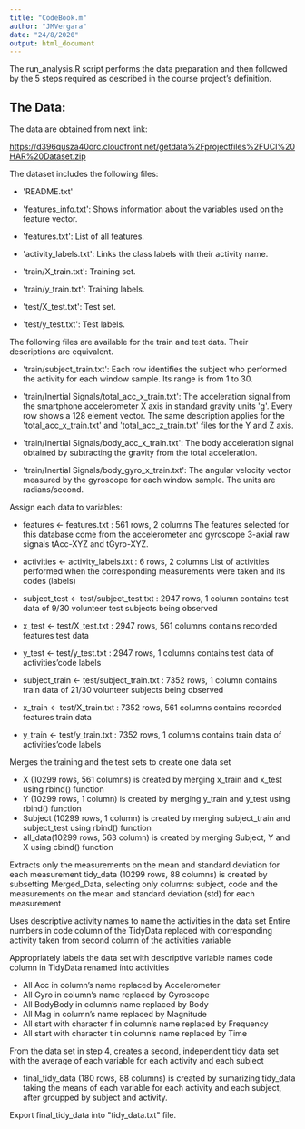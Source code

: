```yaml
---
title: "CodeBook.m"
author: "JMVergara"
date: "24/8/2020"
output: html_document
---
```


The run_analysis.R script performs the data preparation and then followed by the 5 steps required as described in the course project’s definition.

## The Data:
The data are obtained from next link:

https://d396qusza40orc.cloudfront.net/getdata%2Fprojectfiles%2FUCI%20HAR%20Dataset.zip

The dataset includes the following files:
  - 'README.txt'

  - 'features_info.txt': Shows information about the variables used on the feature vector.

  - 'features.txt': List of all features.

  - 'activity_labels.txt': Links the class labels with their activity name.

  - 'train/X_train.txt': Training set.

  - 'train/y_train.txt': Training labels.

  - 'test/X_test.txt': Test set.

  - 'test/y_test.txt': Test labels.

The following files are available for the train and test data. Their descriptions are equivalent.

  - 'train/subject_train.txt': Each row identifies the subject who performed the activity for each window sample. Its range is from 1 to 30.

  - 'train/Inertial Signals/total_acc_x_train.txt': The acceleration signal from the smartphone accelerometer X axis in standard gravity units 'g'. Every row shows a 128 element vector. The same description applies for the 'total_acc_x_train.txt' and 'total_acc_z_train.txt' files for the Y and Z axis.

  - 'train/Inertial Signals/body_acc_x_train.txt': The body acceleration signal obtained by subtracting the gravity from the total acceleration.

  - 'train/Inertial Signals/body_gyro_x_train.txt': The angular velocity vector measured by the gyroscope for each window sample. The units are radians/second.

Assign each data to variables:

  - features <- features.txt : 561 rows, 2 columns
The features selected for this database come from the accelerometer and gyroscope 3-axial raw signals tAcc-XYZ and tGyro-XYZ.

  - activities <- activity_labels.txt : 6 rows, 2 columns
List of activities performed when the corresponding measurements were taken and its codes (labels)

  - subject_test <- test/subject_test.txt : 2947 rows, 1 column
contains test data of 9/30 volunteer test subjects being observed

  - x_test <- test/X_test.txt : 2947 rows, 561 columns
contains recorded features test data

  - y_test <- test/y_test.txt : 2947 rows, 1 columns
contains test data of activities’code labels

  - subject_train <- test/subject_train.txt : 7352 rows, 1 column
contains train data of 21/30 volunteer subjects being observed

  - x_train <- test/X_train.txt : 7352 rows, 561 columns
contains recorded features train data

  - y_train <- test/y_train.txt : 7352 rows, 1 columns
contains train data of activities’code labels

Merges the training and the test sets to create one data set
  - X (10299 rows, 561 columns) is created by merging x_train and x_test using rbind() function
  - Y (10299 rows, 1 column) is created by merging y_train and y_test using rbind() function
  - Subject (10299 rows, 1 column) is created by merging subject_train and subject_test using rbind() function
  - all_data(10299 rows, 563 column) is created by merging Subject, Y and X using cbind() function

Extracts only the measurements on the mean and standard deviation for each measurement
tidy_data (10299 rows, 88 columns) is created by subsetting Merged_Data, selecting only columns: subject, code and the measurements on the mean and standard deviation (std) for each measurement

Uses descriptive activity names to name the activities in the data set
Entire numbers in code column of the TidyData replaced with corresponding activity taken from second column of the activities variable

Appropriately labels the data set with descriptive variable names
code column in TidyData renamed into activities
  - All Acc in column’s name replaced by Accelerometer
  - All Gyro in column’s name replaced by Gyroscope
  - All BodyBody in column’s name replaced by Body
  - All Mag in column’s name replaced by Magnitude
  - All start with character f in column’s name replaced by Frequency
  - All start with character t in column’s name replaced by Time

From the data set in step 4, creates a second, independent tidy data set with the average of each variable for each activity and each subject

  - final_tidy_data (180 rows, 88 columns) is created by sumarizing tidy_data taking the means of each variable for each activity and each subject, after groupped by subject and activity.
  
Export final_tidy_data into "tidy_data.txt" file.
